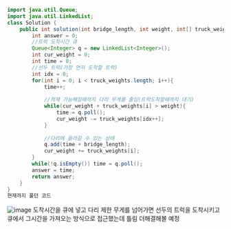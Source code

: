 ```JAVA
import java.util.Queue;
import java.util.LinkedList;
class Solution {
    public int solution(int bridge_length, int weight, int[] truck_weights) {
        int answer = 0;
        //트럭 도착시간 큐
        Queue<Integer> q = new LinkedList<Integer>();
        int cur_weight = 0;
        int time = 0;
        //선두 트럭(가장 먼저 도착할 트럭)
        int idx = 0;
        for(int i = 0; i < truck_weights.length; i++){
            time++;
            
            //적재 가능해질때까지 다리 무게를 줄임(트럭도착할때까지 대기)
            while(cur_weight + truck_weights[i] > weight){
                time = q.poll();
                cur_weight -= truck_weights[idx++];
            }
    
            //다리에 올라갈 수 있는 상태
            q.add(time + bridge_length);
            cur_weight += truck_weights[i];
        }
        while(!q.isEmpty()) time = q.poll();
        answer = time;
        return answer;
    }
}
현재까지 풀던 코드
```

![image](https://user-images.githubusercontent.com/78025547/133114616-b2097506-635b-4494-85ea-c1c1f3518a24.png)
도착시간을 큐에 넣고 다리 제한 무게를 넘어가면 선두의 트럭을 도착시키고 큐에서 그시간을 가져오는 방식으로 접근했는데 틀림 더해결해볼 예정
